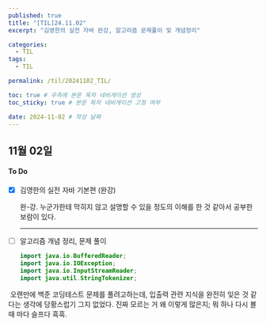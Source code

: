 ```yaml
---
published: true
title: "[TIL]24.11.02"
excerpt: "김영한의 실전 자바 완강, 알고리즘 문제풀이 및 개념정리"

categories:
  - TIL
tags:
  - TIL

permalink: /til/20241102_TIL/

toc: true # 우측에 본문 목차 네비게이션 생성
toc_sticky: true # 본문 목차 네비게이션 고정 여부

date: 2024-11-02 # 작성 날짜
---
```


## 11월 02일 

#### To Do
- [x] 김영한의 실전 자바 기본편  (완강)

  완-강. 누군가한테 막히지 않고 설명할 수 있을 정도의 이해를 한 것 같아서 공부한 보람이 있다.

  

  ---

  

  

- [ ] 알고리즘 개념 정리, 문제 풀이

  ```java
  import java.io.BufferedReader;
  import java.io.IOException;
  import java.io.InputStreamReader;
  import java.util.StringTokenizer;
  ```

​	오랜만에 백준 코딩테스트 문제를 풀려고하는데, 입출력 관련 지식을 완전히 잊은 것 같다는 생각에 당황스럽기 그지 없었다. 진짜 모르는 거 왜 이렇게 많은지; 뭐 하나 다시 볼 때 마다 슬프다 흑흑.